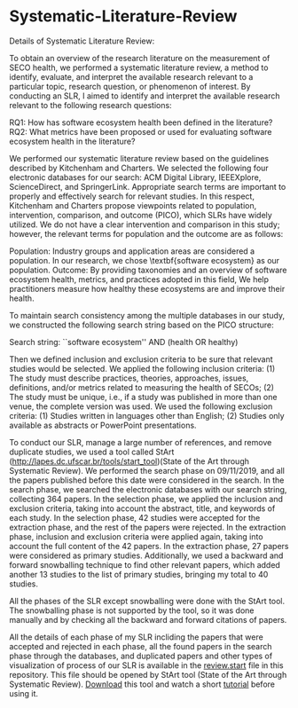 # Systematic-Literature-Review
Details of Systematic Literature Review:

To obtain an overview of the research literature on the measurement of SECO health, we performed a systematic literature review, a method to identify, evaluate, and interpret the available research relevant to a particular topic, research question, or phenomenon of interest. By conducting an SLR, I aimed to identify and interpret the available research relevant to the following research questions:

RQ1: How has software ecosystem health been defined in the literature?
RQ2: What metrics have been proposed or used for evaluating software ecosystem health in the literature?

We performed our systematic literature review based on the guidelines described by Kitchenham and Charters. We selected the following four electronic databases for our search: ACM Digital Library, IEEEXplore, ScienceDirect, and SpringerLink. Appropriate search terms are important to properly and effectively search for relevant studies. In this respect, Kitchenham and Charters propose viewpoints related to population, intervention, comparison, and outcome (PICO), which SLRs have widely utilized. We do not have a clear intervention and comparison in this study; however, the relevant terms for population and the outcome are as follows:

Population: Industry groups and application areas are considered a population. In our research, we chose \textbf{software ecosystem} as our population.
Outcome: By providing taxonomies and an overview of software ecosystem health, metrics, and practices adopted in this field,
We help practitioners measure how healthy these ecosystems are and improve their health.

To maintain search consistency among the multiple databases in our study, we constructed the following search string based on the PICO structure:

Search string: ``software ecosystem'' AND (health OR healthy)

Then we defined inclusion and exclusion criteria to be sure that relevant studies would be selected. We applied the following inclusion criteria: (1) The study must describe practices, theories, approaches, issues, definitions, and/or metrics related to measuring the health of SECOs; (2) The study must be unique, i.e., if a study was published in more than one venue, the complete version was used. We used the following exclusion criteria: (1) Studies written in languages other than English; (2) Studies only available as abstracts or PowerPoint presentations.

To conduct our SLR, manage a large number of references, and remove duplicate studies, we used a tool called StArt (http://lapes.dc.ufscar.br/tools/start_tool)(State of the Art through Systematic Review). We performed the search phase on 09/11/2019, and all the papers published before this date were considered in the search. In the search phase, we searched the electronic databases with our search string, collecting 364 papers. In the selection phase, we applied the inclusion and exclusion criteria, taking into account the abstract, title, and keywords of each study. In the selection phase, 42 studies were accepted for the extraction phase, and the rest of the papers were rejected. In the extraction phase, inclusion and exclusion criteria were applied again, taking into account the full content of the 42 papers. In the extraction phase, 27 papers were considered as primary studies. Additionally, we used a backward and forward snowballing technique to find other relevant papers, which added another 13 studies to the list of primary studies, bringing my total to 40 studies. 

All the phases of the SLR except snowballing were done with the StArt tool. The snowballing phase is not supported by the tool, so it was done manually and by checking all the backward and forward citations of papers. 

All the details of each phase of my SLR incliding the papers that were accepted and rejected in each phase, all the found papers in the search phase through the databases, and duplicated papers and other types of visualization of process of our SLR is available in the [review.start](Review.start) file in this repository. This file should be opened by StArt tool (State of the Art through Systematic Review). [Download](http://lapes.dc.ufscar.br/tools/start_tool) this tool and watch a short [tutorial](https://www.youtube.com/watch?v=zCTKl1TBmxU&t=5s) before using it.
